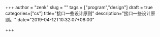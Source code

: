 +++
author = "zenk"
slug = ""
tags = ["program","design"]
draft = true
categories=["cs"]
title="接口一些设计原则"
description="接口一些设计原则。"
date="2019-04-12T10:32:07+08:00"

+++

